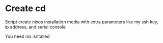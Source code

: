 Create cd 
=========

Script create nixos installation media with extra parameters like my ssh key, ip address, and serial console

You need nix isntalled
